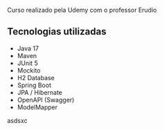 Curso realizado pela Udemy com o professor Erudio

## Tecnologias utilizadas

- Java 17
- Maven
- JUnit 5
- Mockito
- H2 Database
- Spring Boot
- JPA / Hibernate
- OpenAPI (Swagger)
- ModelMapper
    



asdsxc